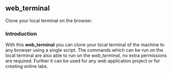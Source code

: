 ## web_terminal
Clone your local terminal on the browser.

### Introduction
With this **web_terminal** you can clone your local terminal of the machine to any browser using a single script. The commands which can be run on the local terminal are also able to run on the _web_terminal_, no extra permissions are required. Further it can be used for any web application project or for creating online labs. 
